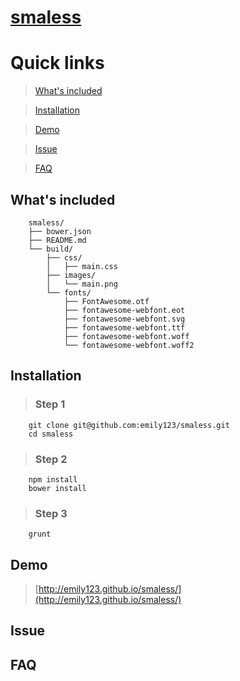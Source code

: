# [smaless](http://emily123.github.io/smaless/)

# Quick links


> [What's included](#include)

> [Installation](#installation)

> [Demo](#demo)

> [Issue](#issue)

> [FAQ](#faq)

<a id="include"></a>
## What's included

>

        smaless/
        ├── bower.json
        ├── README.md
        └── build/
            ├── css/
            │   ├── main.css
            ├── images/
            │   └── main.png
            └── fonts/
                ├── FontAwesome.otf
                ├── fontawesome-webfont.eot
                ├── fontawesome-webfont.svg
                ├── fontawesome-webfont.ttf
                ├── fontawesome-webfont.woff
                └── fontawesome-webfont.woff2

<a id="installation"></a>
## Installation

> ### Step 1
```
    git clone git@github.com:emily123/smaless.git
    cd smaless
```
> ### Step 2
```
    npm install
    bower install
```

> ### Step 3
```
    grunt
```

<a id="demo"></a>
## Demo

>

> [http://emily123.github.io/smaless/](http://emily123.github.io/smaless/)


<a id="issue"></a>
## Issue


<a id="faq"></a>
## FAQ